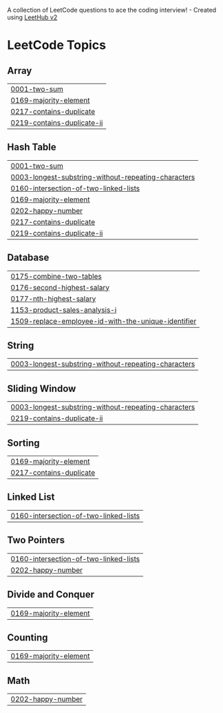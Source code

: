 A collection of LeetCode questions to ace the coding interview! - Created using [LeetHub v2](https://github.com/arunbhardwaj/LeetHub-2.0)
<!---LeetCode Topics Start-->
# LeetCode Topics
## Array
|  |
| ------- |
| [0001-two-sum](https://github.com/nrzawar/leetcode/tree/master/0001-two-sum) |
| [0169-majority-element](https://github.com/nrzawar/leetcode/tree/master/0169-majority-element) |
| [0217-contains-duplicate](https://github.com/nrzawar/leetcode/tree/master/0217-contains-duplicate) |
| [0219-contains-duplicate-ii](https://github.com/nrzawar/leetcode/tree/master/0219-contains-duplicate-ii) |
## Hash Table
|  |
| ------- |
| [0001-two-sum](https://github.com/nrzawar/leetcode/tree/master/0001-two-sum) |
| [0003-longest-substring-without-repeating-characters](https://github.com/nrzawar/leetcode/tree/master/0003-longest-substring-without-repeating-characters) |
| [0160-intersection-of-two-linked-lists](https://github.com/nrzawar/leetcode/tree/master/0160-intersection-of-two-linked-lists) |
| [0169-majority-element](https://github.com/nrzawar/leetcode/tree/master/0169-majority-element) |
| [0202-happy-number](https://github.com/nrzawar/leetcode/tree/master/0202-happy-number) |
| [0217-contains-duplicate](https://github.com/nrzawar/leetcode/tree/master/0217-contains-duplicate) |
| [0219-contains-duplicate-ii](https://github.com/nrzawar/leetcode/tree/master/0219-contains-duplicate-ii) |
## Database
|  |
| ------- |
| [0175-combine-two-tables](https://github.com/nrzawar/leetcode/tree/master/0175-combine-two-tables) |
| [0176-second-highest-salary](https://github.com/nrzawar/leetcode/tree/master/0176-second-highest-salary) |
| [0177-nth-highest-salary](https://github.com/nrzawar/leetcode/tree/master/0177-nth-highest-salary) |
| [1153-product-sales-analysis-i](https://github.com/nrzawar/leetcode/tree/master/1153-product-sales-analysis-i) |
| [1509-replace-employee-id-with-the-unique-identifier](https://github.com/nrzawar/leetcode/tree/master/1509-replace-employee-id-with-the-unique-identifier) |
## String
|  |
| ------- |
| [0003-longest-substring-without-repeating-characters](https://github.com/nrzawar/leetcode/tree/master/0003-longest-substring-without-repeating-characters) |
## Sliding Window
|  |
| ------- |
| [0003-longest-substring-without-repeating-characters](https://github.com/nrzawar/leetcode/tree/master/0003-longest-substring-without-repeating-characters) |
| [0219-contains-duplicate-ii](https://github.com/nrzawar/leetcode/tree/master/0219-contains-duplicate-ii) |
## Sorting
|  |
| ------- |
| [0169-majority-element](https://github.com/nrzawar/leetcode/tree/master/0169-majority-element) |
| [0217-contains-duplicate](https://github.com/nrzawar/leetcode/tree/master/0217-contains-duplicate) |
## Linked List
|  |
| ------- |
| [0160-intersection-of-two-linked-lists](https://github.com/nrzawar/leetcode/tree/master/0160-intersection-of-two-linked-lists) |
## Two Pointers
|  |
| ------- |
| [0160-intersection-of-two-linked-lists](https://github.com/nrzawar/leetcode/tree/master/0160-intersection-of-two-linked-lists) |
| [0202-happy-number](https://github.com/nrzawar/leetcode/tree/master/0202-happy-number) |
## Divide and Conquer
|  |
| ------- |
| [0169-majority-element](https://github.com/nrzawar/leetcode/tree/master/0169-majority-element) |
## Counting
|  |
| ------- |
| [0169-majority-element](https://github.com/nrzawar/leetcode/tree/master/0169-majority-element) |
## Math
|  |
| ------- |
| [0202-happy-number](https://github.com/nrzawar/leetcode/tree/master/0202-happy-number) |
<!---LeetCode Topics End-->